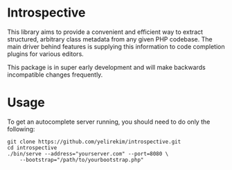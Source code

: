 # Introspective

This library aims to provide a convenient and efficient way to extract structured,
arbitrary class metadata from any given PHP codebase.  The main driver behind
features is supplying this information to code completion plugins for various
editors.

This package is in super early development and will make backwards incompatible
changes frequently.

# Usage

To get an autocomplete server running, you should need to do only the following:

```shell
git clone https://github.com/yelirekim/introspective.git
cd introspective
./bin/serve --address="yourserver.com" --port=8080 \
    --bootstrap="/path/to/yourbootstrap.php"
```
